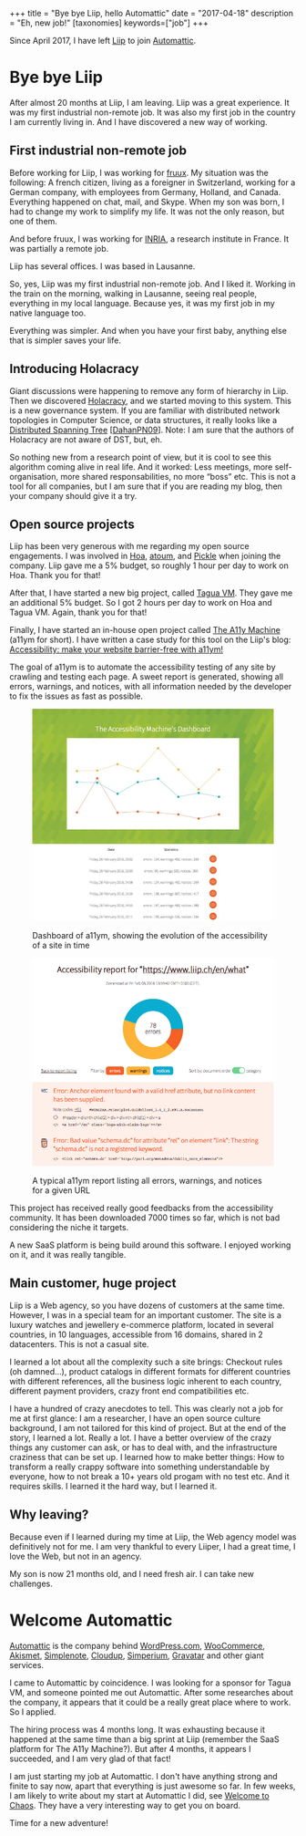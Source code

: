 +++
title = "Bye bye Liip, hello Automattic"
date = "2017-04-18"
description = "Eh, new job!"
[taxonomies]
keywords=["job"]
+++

Since April 2017, I have left [Liip](https://www.liip.ch/) to join
[Automattic](https://automattic.com/).

# Bye bye Liip

After almost 20 months at Liip, I am leaving. Liip was a great
experience. It was my first industrial non-remote job. It was also my
first job in the country I am currently living in. And I have discovered
a new way of working.

## First industrial non-remote job

Before working for Liip, I was working for [fruux](https://fruux.com/).
My situation was the following: A french citizen, living as a foreigner
in Switzerland, working for a German company, with employees from
Germany, Holland, and Canada. Everything happened on chat, mail, and
Skype. When my son was born, I had to change my work to simplify my
life. It was not the only reason, but one of them.

And before fruux, I was working for [INRIA](https://www.inria.fr/en/), a
research institute in France. It was partially a remote job.

Liip has several offices. I was based in Lausanne.

So, yes, Liip was my first industrial non-remote job. And I liked it.
Working in the train on the morning, walking in Lausanne, seeing real
people, everything in my local language. Because yes, it was my first
job in my native language too.

Everything was simpler. And when you have your first baby, anything else
that is simpler saves your life.

## Introducing Holacracy

Giant discussions were happening to remove any form of hierarchy in
Liip. Then we discovered
[Holacracy](https://en.wikipedia.org/wiki/Holacracy), and we started
moving to this system. This is a new governance system. If you are
familiar with distributed network topologies in Computer Science, or
data structures, it really looks like a [Distributed Spanning
Tree](https://hal.archives-ouvertes.fr/hal-00560821/document)
\[[DahanPN09](http://dblp.org/rec/html/journals/tpds/DahanPN09)\]. Note:
I am sure that the authors of Holacracy are not aware of DST, but, eh.

So nothing new from a research point of view, but it is cool to see this
algorithm coming alive in real life. And it worked: Less meetings, more
self-organisation, more shared responsabilities, no more “boss” etc.
This is not a tool for all companies, but I am sure that if you are
reading my blog, then your company should give it a try.

## Open source projects

Liip has been very generous with me regarding my open source
engagements. I was involved in [Hoa](https://hoa-project.net/),
[atoum](https://atoum.org/), and
[Pickle](https://github.com/FriendsOfPHP/pickle) when joining the
company. Liip gave me a 5% budget, so roughly 1 hour per day to work on
Hoa. Thank you for that!

After that, I have started a new big project, called [Tagua
VM](https://github.com/tagua-vm/tagua-vm). They gave me an additional 5%
budget. So I got 2 hours per day to work on Hoa and Tagua VM. Again, thank
you for that!

Finally, I have started an in-house open project called [The A11y
Machine](https://github.com/liip/TheA11yMachine) (a11ym for short). I
have written a case study for this tool on the Liip's blog:
[Accessibility: make your website barrier-free with
a11ym!](https://blog.liip.ch/archive/2016/12/06/accessibility-with-a11ym.html)

The goal of a11ym is to automate the accessibility testing of any site
by crawling and testing each page. A sweet report is generated, showing
all errors, warnings, and notices, with all information needed by the
developer to fix the issues as fast as possible.

<figure>

  ![Dashboard](./dashboard.jpg)

  <figcaption>

  Dashboard of a11ym, showing the evolution of the accessibility of a site
  in time

  </figcaption>

</figure>

<figure>

  ![Report](./report.png)

  <figcaption>

  A typical a11ym report listing all errors, warnings, and notices for a
  given URL

  </figcaption>

</figure>

This project has received really good feedbacks from the accessibility
community. It has been downloaded 7000 times so far, which is not bad
considering the niche it targets.

A new SaaS platform is being build around this software. I enjoyed
working on it, and it was really tangible.

## Main customer, huge project

Liip is a Web agency, so you have dozens of customers at the same time.
However, I was in a special team for an important customer. The site is
a luxury watches and jewellery e-commerce platform, located in several
countries, in 10 languages, accessible from 16 domains, shared in 2
datacenters. This is not a casual site.

I learned a lot about all the complexity such a site brings: Checkout
rules (oh damned…), product catalogs in different formats for different
countries with different references, all the business logic inherent to
each country, different payment providers, crazy front end
compatibilities etc.

I have a hundred of crazy anecdotes to tell. This was clearly not a job
for me at first glance: I am a researcher, I have an open source culture
background, I am not tailored for this kind of project. But at the end
of the story, I learned a lot. Really a lot. I have a better overview of
the crazy things any customer can ask, or has to deal with, and the
infrastructure craziness that can be set up. I learned how to make
better things: How to transform a really crappy software into something
understandable by everyone, how to not break a 10+ years old progam with
no test etc. And it requires skills. I learned it the hard way, but I
learned it.

## Why leaving?

Because even if I learned during my time at Liip, the Web agency model
was definitively not for me. I am very thankful to every Liiper, I had a
great time, I love the Web, but not in an agency.

My son is now 21 months old, and I need fresh air. I can take new
challenges.

# Welcome Automattic

[Automattic](https://automattic.com/) is the company behind
[WordPress.com](https://wordpress.com/),
[WooCommerce](https://woocommerce.com/),
[Akismet](https://akismet.com/), [Simplenote](https://simplenote.com/),
[Cloudup](https://cloudup.com/), [Simperium](https://simperium.com),
[Gravatar](http://en.gravatar.com/) and other giant services.

I came to Automattic by coincidence. I was looking for a sponsor for
Tagua VM, and someone pointed me out Automattic. After some researches
about the company, it appears that it could be a really great place
where to work. So I applied.

The hiring process was 4 months long. It was exhausting because it
happened at the same time than a big sprint at Liip (remember the SaaS
platform for The A11y Machine?). But after 4 months, it appears I
succeeded, and I am very glad of that fact!

I am just starting my job at Automattic. I don't have anything strong
and finite to say now, apart that everything is just awesome so far. In
few weeks, I am likely to write about my start at Automattic I did, see
[Welcome to Chaos](@/articles/2017-04-24-welcome-to-chaos/index.md). They
have a very interesting way to get you on board.

Time for a new adventure!
